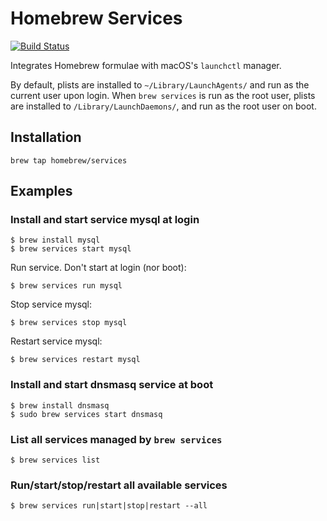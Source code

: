 Homebrew Services
=================

[![Build Status](https://travis-ci.org/Homebrew/homebrew-services.svg?branch=master)](https://travis-ci.org/Homebrew/homebrew-services)

Integrates Homebrew formulae with macOS's `launchctl` manager.

By default, plists are installed to `~/Library/LaunchAgents/` and run as the
current user upon login.  When `brew services` is run as the root user, plists
are installed to `/Library/LaunchDaemons/`, and run as the root user on boot.

## Installation ##

```
brew tap homebrew/services
```

## Examples ##

### Install and start service mysql at login ###

```
$ brew install mysql
$ brew services start mysql
```

Run service. Don't start at login (nor boot):

```
$ brew services run mysql
```

Stop service mysql:

```
$ brew services stop mysql
```

Restart service mysql:

```
$ brew services restart mysql
```


### Install and start dnsmasq service at boot ###

```
$ brew install dnsmasq
$ sudo brew services start dnsmasq
```

### List all services managed by `brew services` ###

```
$ brew services list
```

### Run/start/stop/restart all available services ###

```
$ brew services run|start|stop|restart --all
```
